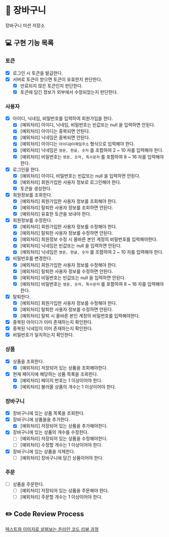 # 🛒 장바구니
장바구니 미션 저장소

## 💻 구현 기능 목록

### 토큰
- [x] 로그인 시 토큰을 발급한다.
- [x] 서버로 토큰이 받으면 토큰이 유효한지 판단한다.
  - [x] 만료되지 않은 토큰인지 판단한다.
  - [x] 토큰에 담긴 정보가 외부에서 수정되었는지 판단한다.

### 사용자
- [x] 아이디, 닉네임, 비밀번호를 입력하여 회원가입을 한다.
  - [x] [예외처리] 아이디, 닉네임, 비밀번호는 빈값또는 null 을 입력하면 안된다.
  - [x] [예외처리] 아이디는 중복되면 안된다.
  - [x] [예외처리] 닉네임은 중복되면 안된다.
  - [x] [예외처리] 아이디는 `아이디@이메일주소` 형식으로 입력해야 한다.
  - [x] [예외처리] 닉네임은 `영문, 한글, 숫자` 를 조합하여 2 ~ 10 자를 입력해야 한다.
  - [x] [예외처리] 비밀번호는 `영문, 숫자, 특수문자` 를 포함하여 8 ~ 16 자를 입력해야 한다.
- [x] 로그인을 한다.
  - [x] [예외처리] 아이디, 비밀번호는 빈값또는 null 을 입력하면 안된다.
  - [x] [예외처리] 회원가입한 사용자 정보로 로그인해야 한다.
  - [x] 토큰을 생성한다.
- [x] 회원정보를 조회한다.
  - [x] [예외처리] 회원가입한 사용자 정보를 조회해야 한다.
  - [x] [예외처리] 탈퇴한 사용자 정보를 조회하면 안된다.
  - [x] [예외처리] 유효한 토큰을 보내야 한다.
- [x] 회원정보를 수정한다.
  - [x] [예외처리] 회원가입한 사용자 정보를 수정해야 한다.
  - [x] [예외처리] 탈퇴한 사용자 정보를 수정하면 안된다.
  - [x] [예외처리] 회원정보 수정 시 올바른 본인 계정의 비밀번호를 입력해야한다.
  - [x] [예외처리] 닉네임은 빈값또는 null 을 입력하면 안된다.
  - [x] [예외처리] 닉네임은 `영문, 한글, 숫자` 를 조합하여 2 ~ 10 자를 입력해야 한다.
- [x] 비밀번호를 변경한다.
  - [x] [예외처리] 회원가입한 사용자 정보를 수정해야 한다.
  - [x] [예외처리] 탈퇴한 사용자 정보를 수정하면 안된다.
  - [x] [예외처리] 비밀번호는 빈값또는 null 을 입력하면 안된다.
  - [x] [예외처리] 비밀번호는 `영문, 숫자, 특수문자` 를 포함하여 8 ~ 16 자를 입력해야 한다.
- [x] 탈퇴한다.
  - [x] [예외처리] 회원가입한 사용자 정보를 수정해야 한다.
  - [x] [예외처리] 탈퇴한 사용자 정보를 수정하면 안된다.
  - [x] [예외처리] 탈퇴 시 올바른 본인 계정의 비밀번호를 입력해야한다.
- [x] 중복된 아이디가 이미 존재하는지 확인한다.
- [x] 중복된 닉네임이 이미 존재하는지 확인한다.
- [x] 비밀번호가 일치하는지 확인한다.

### 상품
- [x] 상품을 조회한다.
  - [x] [예외처리] 저장되어 있는 상품을 조회해야한다.
- [x] 현재 페이지에 해당하는 상품 목록을 조회한다.
  - [x] [예외처리] 페이지 번호는 1 이상이어야 한다.
  - [x] [예외처리] 불러올 상품의 개수는 1 이상이어야 한다.

### 장바구니
- [x] 장바구니에 있는 상품 목록을 조회한다.
- [x] 장바구니에 상품들을 추가한다.
  - [x] [예외처리] 저장되어 있는 상품을 추가해야한다.
- [x] 장바구니에 있는 상품의 개수를 수정한다.
  - [ ] [예외처리] 저장되어 있는 상품을 수정해야한다.
  - [ ] [예외처리] 수정할 개수는 1 이상이어야 한다.
- [x] 장바구니에 있는 상품을 삭제한다.
  - [ ] [예외처리] 장바구니에 담긴 상품이어야 한다.

### 주문
- [ ] 상품을 주문한다.
  - [ ] [예외처리] 저장되어 있는 상품을 주문해야 한다.
  - [ ] [예외처리] 주문할 개수는 1 이상이어야 한다.

## ✏️ Code Review Process
[텍스트와 이미지로 살펴보는 온라인 코드 리뷰 과정](https://github.com/next-step/nextstep-docs/tree/master/codereview)
